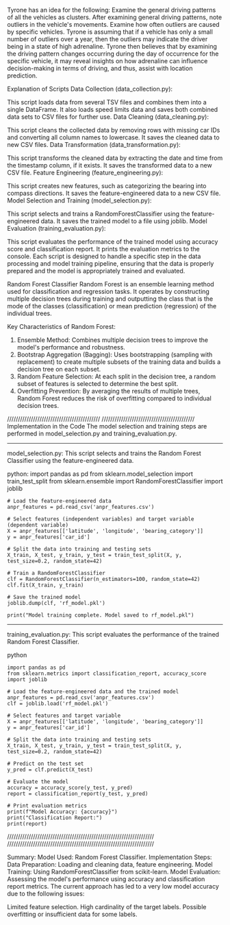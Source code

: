 Tyrone has an idea for the following:
Examine the general driving patterns of all the vehicles as clusters.
After examining general driving patterns, note outliers in the vehicle's movements.
Examine how often outliers are caused by specific vehicles. 
Tyrone is assuming that if a vehicle has only a small number of outliers over a year, then the outliers may indicate the driver being in a state of high adrenaline. 
Tyrone then believes that by examining the driving pattern changes occurring during the day of occurrence for the specific vehicle, it may reveal insights on how adrenaline can influence decision-making in terms of driving, and thus, assist with location prediction.

Explanation of Scripts
Data Collection (data_collection.py):

This script loads data from several TSV files and combines them into a single DataFrame.
It also loads speed limits data and saves both combined data sets to CSV files for further use.
Data Cleaning (data_cleaning.py):

This script cleans the collected data by removing rows with missing car IDs and converting all column names to lowercase.
It saves the cleaned data to new CSV files.
Data Transformation (data_transformation.py):

This script transforms the cleaned data by extracting the date and time from the timestamp column, if it exists.
It saves the transformed data to a new CSV file.
Feature Engineering (feature_engineering.py):

This script creates new features, such as categorizing the bearing into compass directions.
It saves the feature-engineered data to a new CSV file.
Model Selection and Training (model_selection.py):

This script selects and trains a RandomForestClassifier using the feature-engineered data.
It saves the trained model to a file using joblib.
Model Evaluation (training_evaluation.py):

This script evaluates the performance of the trained model using accuracy score and classification report.
It prints the evaluation metrics to the console.
Each script is designed to handle a specific step in the data processing and model training pipeline, ensuring that the data is properly prepared and the model is appropriately trained and evaluated. 

Random Forest Classifier
    Random Forest is an ensemble learning method used for classification and regression tasks.
    It operates by constructing multiple decision trees during training and outputting the class 
    that is the mode of the classes (classification) or mean prediction (regression) of the individual trees.


Key Characteristics of Random Forest:
1. Ensemble Method: 
        Combines multiple decision trees to improve the model's performance and robustness.
2. Bootstrap Aggregation (Bagging):
     Uses bootstrapping (sampling with replacement) to create multiple subsets of the training data and builds a decision tree on each subset.
3. Random Feature Selection:
     At each split in the decision tree, a random subset of features is selected to determine the best split.
4. Overfitting Prevention:
     By averaging the results of multiple trees, Random Forest reduces the risk of overfitting compared to individual decision trees.

///////////////////////////////////////////
///////////////////////////////////////////
Implementation in the Code
The model selection and training steps are performed in model_selection.py and training_evaluation.py.

***************************************
model_selection.py:
This script selects and trains the Random Forest Classifier using the feature-engineered data.

python:
    import pandas as pd
    from sklearn.model_selection import train_test_split
    from sklearn.ensemble import RandomForestClassifier
    import joblib

    # Load the feature-engineered data
    anpr_features = pd.read_csv('anpr_features.csv')

    # Select features (independent variables) and target variable (dependent variable)
    X = anpr_features[['latitude', 'longitude', 'bearing_category']]
    y = anpr_features['car_id']

    # Split the data into training and testing sets
    X_train, X_test, y_train, y_test = train_test_split(X, y, test_size=0.2, random_state=42)

    # Train a RandomForestClassifier
    clf = RandomForestClassifier(n_estimators=100, random_state=42)
    clf.fit(X_train, y_train)

    # Save the trained model
    joblib.dump(clf, 'rf_model.pkl')

    print("Model training complete. Model saved to rf_model.pkl")

*********************************
training_evaluation.py:
This script evaluates the performance of the trained Random Forest Classifier.

python

    import pandas as pd
    from sklearn.metrics import classification_report, accuracy_score
    import joblib

    # Load the feature-engineered data and the trained model
    anpr_features = pd.read_csv('anpr_features.csv')
    clf = joblib.load('rf_model.pkl')

    # Select features and target variable
    X = anpr_features[['latitude', 'longitude', 'bearing_category']]
    y = anpr_features['car_id']

    # Split the data into training and testing sets
    X_train, X_test, y_train, y_test = train_test_split(X, y, test_size=0.2, random_state=42)

    # Predict on the test set
    y_pred = clf.predict(X_test)

    # Evaluate the model
    accuracy = accuracy_score(y_test, y_pred)
    report = classification_report(y_test, y_pred)

    # Print evaluation metrics
    print(f"Model Accuracy: {accuracy}")
    print("Classification Report:")
    print(report)

////////////////////////////////////////////////////////////////////
////////////////////////////////////////////////////////////////////

Summary:
Model Used: 
    Random Forest Classifier.
Implementation Steps:
    Data Preparation: 
        Loading and cleaning data, feature engineering.
    Model Training: 
        Using RandomForestClassifier from scikit-learn.
    Model Evaluation: 
        Assessing the model's performance using accuracy and classification report metrics.
The current approach has led to a very low model accuracy due to the following issues:

Limited feature selection.
High cardinality of the target labels.
Possible overfitting or insufficient data for some labels.




